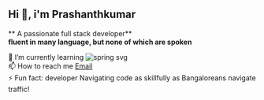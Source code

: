 ## Hi 👋, i'm Prashanthkumar <br/>
** A passionate full stack developer** <br/>
**fluent in many language, but none of which are spoken**<br/>

🌱 I’m currently learning 
![spring svg](https://img.icons8.com/?size=35&id=90519&format=png&color=000000)<br/>
📫 How to reach me [Email](https:gprashanthkreddy@gmail.com)<br/>
⚡ Fun fact: developer Navigating code as skillfully as Bangaloreans navigate traffic!<br/>

<!---
git-prashanthkumar/git-prashanthkumar is a ✨ special ✨ repository because its `README.md` (this file) appears on your GitHub profile.
You can click the Preview link to take a look at your changes.
--->
